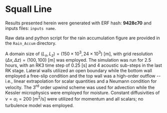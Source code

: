 # Squall Line

Results presented herein were generated with ERF hash: **9428c70** and inputs files: `inputs name`.

Raw data and python script for the rain accumulation figure are provided in the `Rain_Accum` directory.
    
A domain size of $(L_x, L_z) = (150\times 10^3, 24\times 10^3)$ [m], with grid resolution $(\Delta x, \Delta z) = (100, 100)$ [m] was employed. The simulation was run for 2.5 hours, with an RK3 time step of 0.25 [s] and 4 acoustic sub-steps in the last RK stage. Lateral walls utilized an open boundary while the bottom wall employed a free-slip condition and the top wall was a high-order outflow -- i.e., linear extrapolation for scalar quantities and a Neumann condition for velocity. The 3$^\text{rd}$ order upwind scheme was used for advection while the Kessler microphysics were employed for moisture. Constant diffusivities of $\nu = \alpha_{i} = 200$ [m$^2$/s] were utilized for momentum and all scalars; no turbulence model was employed.
    